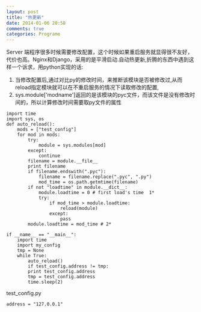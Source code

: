 ```yaml
---
layout: post
title: "热更新"
date: 2014-01-06 20:58
comments: true
categories: Programe
---
```

  Server 端程序很多时候需要修改配置，这个时候如果重启服务就显得很不友好，代价也高。Nginx和Django，采用的是平滑启动.自动热更新,折腾的东西中遇到这样一个诉求，用python实现的话:
 
1. 当修改配置后,通过对比py的修改时间，来推断该模块是否被修改过,从而reload指定模块就可以在不重启服务的情况下读取修改的配置,
2. sys.module['modname']返回的是该模块的pyc文件，而该文件是没有修改时间的，所以计算修改时间需要取py文件的属性

```
import time
import sys, os
def auto_reload():
    mods = ["test_config"]
    for mod in mods:
        try:
            module = sys.modules[mod]
        except:
            continue
        filename = module.__file__
        print filename
        if filename.endswith(".pyc"):
            filename = filename.replace(".pyc", ".py")
            mod_time = os.path.getmtime(filename)
        if not "loadtime" in module.__dict__:
            module.loadtime = 0 # first load's time  1*
            try:
                if mod_time > module.loadtime:
                    reload(module)
                except:
                    pass
        module.loadtime = mod_time # 2*

if __name__ == "__main__":
    import time
    import my_config
    tmp = None
    while True:
        auto_reload()
        if test_config.address != tmp:
        print test_config.address
        tmp = test_config.address
        time.sleep(2)
```

test_config.py

```
address = "127.0.0.1"
```
